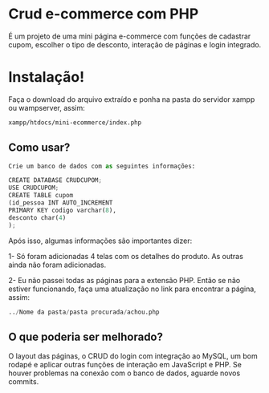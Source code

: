 # Crud e-commerce com PHP

É um projeto de uma mini página e-commerce com funções de cadastrar cupom, escolher o tipo de desconto, interação de páginas e login integrado.

# Instalação!

Faça o download do arquivo extraído e ponha na pasta do servidor xampp ou wampserver, assim: 

```bash
xampp/htdocs/mini-ecommerce/index.php
```

## Como usar?

```python
Crie um banco de dados com as seguintes informações:

CREATE DATABASE CRUDCUPOM;
USE CRUDCUPOM;
CREATE TABLE cupom
(id_pessoa INT AUTO_INCREMENT 
PRIMARY KEY codigo varchar(8),
desconto char(4)
);
```
Após isso, algumas informações são importantes dizer: 

1- Só foram adicionadas 4 telas com os detalhes do produto. As outras ainda não foram adicionadas.

2- Eu não passei todas as páginas para a extensão PHP. Então se não estiver funcionando, faça uma atualização no link para encontrar a página, assim: 

```python
../Nome da pasta/pasta procurada/achou.php
```

## O que poderia ser melhorado?
O layout das páginas, o CRUD do login com integração ao MySQL, um bom rodapé e aplicar outras funções de interação em JavaScript e PHP. 
Se houver problemas na conexão com o banco de dados, aguarde novos commits. 